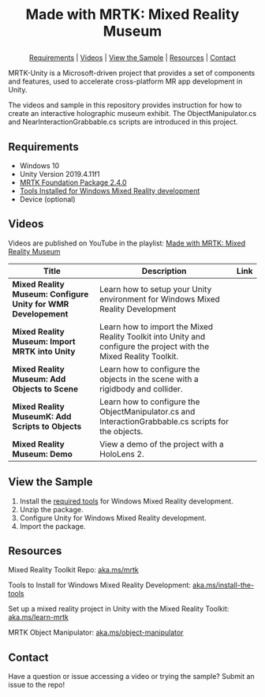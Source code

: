 # <p align="center">Made with MRTK: Mixed Reality Museum</p>
<p align="center">
  <a href="https://github.com/aprilspeight/mrtk-mr-museum/blob/master/README.md#requirements">Requirements</a> |
  <a href="https://github.com/aprilspeight/mrtk-mr-museum/blob/master/README.md#videos">Videos</a> |
  <a href="https://github.com/aprilspeight/mrtk-mr-museum/blob/master/README.md#view-the-sample">View the Sample</a> | 
  <a href="https://github.com/aprilspeight/mrtk-mr-museum/blob/master/README.md#resources">Resources</a> | 
  <a href="https://github.com/aprilspeight/mrtk-mr-museum/blob/master/README.md#contact">Contact</a>
</p>

MRTK-Unity is a Microsoft-driven project that provides a set of components and features, used to accelerate cross-platform MR app development in Unity.

The videos and sample in this repository provides instruction for how to create an interactive holographic museum exhibit. The ObjectManipulator.cs and NearInteractionGrabbable.cs scripts are introduced in this project.

## Requirements

- Windows 10
- Unity Version 2019.4.11f1
- [MRTK Foundation Package 2.4.0](https://github.com/microsoft/MixedRealityToolkit-Unity/releases/tag/v2.4.0)
- [Tools Installed for Windows Mixed Reality development](https://docs.microsoft.com/en-us/windows/mixed-reality/develop/install-the-tools?tabs=unity)
- Device (optional)

## Videos

Videos are published on YouTube in the playlist: [Made with MRTK: Mixed Reality Museum](https://www.youtube.com/c/vogueandcode)

|  Title |  Description |  Link |
|---|---|---|
| **Mixed Reality Museum: Configure Unity for WMR Developement**  | Learn how to setup your Unity environment for Windows Mixed Reality Development  |   |
| **Mixed Reality Museum: Import MRTK into Unity** |  Learn how to import the Mixed Reality Toolkit into Unity and configure the project with the Mixed Reality Toolkit. |   |
| **Mixed Reality Museum: Add Objects to Scene**  | Learn how to configure the objects in the scene with a rigidbody and collider.  |   |
| **Mixed Reality MuseumK: Add Scripts to Objects**  | Learn how to configure the ObjectManipulator.cs and InteractionGrabbable.cs scripts for the objects. |   |
| **Mixed Reality Museum: Demo**  |  View a demo of the project with a HoloLens 2. |   |

## View the Sample

1. Install the [required tools](https://aka.ms/install-the-tools) for Windows Mixed Reality development.
2. Unzip the package.
3. Configure Unity for Windows Mixed Reality development.
4. Import the package.

## Resources

Mixed Reality Toolkit Repo: [aka.ms/mrtk](https://aka.ms/mrtk)

Tools to Install for Windows Mixed Reality Development: [aka.ms/install-the-tools](https://aka.ms/install-the-tools)

Set up a mixed reality project in Unity with the Mixed Reality Toolkit: [aka.ms/learn-mrtk](https://aka.ms/learn-mrtk)

MRTK Object Manipulator: [aka.ms/object-manipulator](https://aka.ms/object-manipulator)

## Contact

Have a question or issue accessing a video or trying the sample? Submit an issue to the repo!
